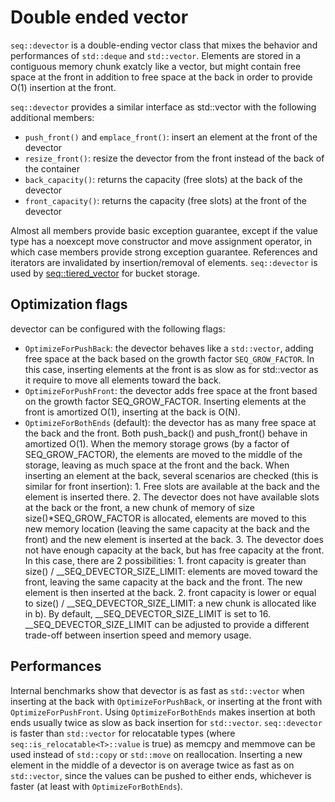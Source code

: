# Double ended vector

`seq::devector` is a double-ending vector class that mixes the behavior and performances of `std::deque` and `std::vector`.
Elements are stored in a contiguous memory chunk exatcly like a vector, but might contain free space at the front in addition to free space at the back in order to provide O(1) insertion at the front.

`seq::devector` provides a similar interface as std::vector with the following additional members:
-	`push_front()` and `emplace_front()`: insert an element at the front of the devector
-	`resize_front()`: resize the devector from the front instead of the back of the container
-	`back_capacity()`: returns the capacity (free slots) at the back of the devector
-	`front_capacity()`: returns the capacity (free slots) at the front of the devector

Almost all members provide basic exception guarantee, except if the value type has a noexcept move constructor and move assignment operator, in which case members provide strong exception guarantee.
References and iterators are invalidated by insertion/removal of elements.
`seq::devector` is used by [seq::tiered_vector](tiered_vector.md) for bucket storage.

## Optimization flags

devector can be configured with the following flags:
-	`OptimizeForPushBack`: the devector behaves like a `std::vector`, adding free space at the back based on the growth factor `SEQ_GROW_FACTOR`.
	In this case, inserting elements at the front is as slow as for std::vector as it require to move all elements toward the back.
-	`OptimizeForPushFront`: the devector adds free space at the front based on the growth factor SEQ_GROW_FACTOR. Inserting elements at the front is amortized O(1), inserting at the back is O(N).
-	`OptimizeForBothEnds` (default): the devector has as many free space at the back and the front. Both push_back() and push_front() behave in amortized O(1).
	When the memory storage grows (by a factor of SEQ_GROW_FACTOR), the elements are moved to the middle of the storage, leaving as much space at the front and the back.
	When inserting an element at the back, several scenarios are checked (this is similar for front insertion):
		1.	Free slots are available at the back and the element is inserted there.
		2.	The devector does not have available slots at the back or the front, a new chunk of memory of size size()*SEQ_GROW_FACTOR is allocated,
		elements are moved to this new memory location (leaving the same capacity at the back and the front) and the new element is inserted at the back.
		3.	The devector does not have enough capacity at the back, but has free capacity at the front. In this case, there are 2 possibilities:
			1.	front capacity is greater than size() / __SEQ_DEVECTOR_SIZE_LIMIT: elements are moved toward the front, leaving the same capacity at the back and the front. The new element is then inserted at the back.
			2.	front capacity is lower or equal to size() / __SEQ_DEVECTOR_SIZE_LIMIT: a new chunk is allocated like in b). By default, __SEQ_DEVECTOR_SIZE_LIMIT is set to 16.
			__SEQ_DEVECTOR_SIZE_LIMIT can be adjusted to provide a different trade-off between insertion speed and memory usage.


## Performances

Internal benchmarks show that devector is as fast as `std::vector` when inserting at the back with `OptimizeForPushBack`, or inserting at the front with `OptimizeForPushFront`.
Using `OptimizeForBothEnds` makes insertion at both ends usually twice as slow as back insertion for `std::vector`.
`seq::devector` is faster than `std::vector` for relocatable types (where `seq::is_relocatable<T>::value` is true) as memcpy and memmove can be used instead of `std::copy` or `std::move` on reallocation.
Inserting a new element in the middle of a devector is on average twice as fast as on `std::vector`, since the values can be pushed to either ends, whichever is faster (at least with `OptimizeForBothEnds`).
